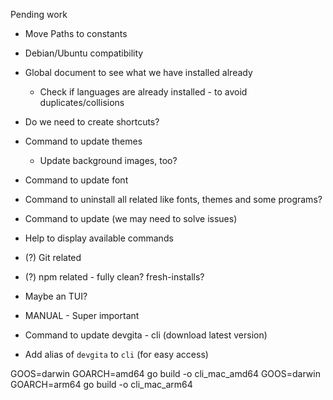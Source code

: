 Pending work

- Move Paths to constants
- Debian/Ubuntu compatibility
- Global document to see what we have installed already
  - Check if languages are already installed - to avoid duplicates/collisions
- Do we need to create shortcuts?
- Command to update themes
  - Update background images, too?
- Command to update font
- Command to uninstall all related like fonts, themes and some programs?
- Command to update (we may need to solve issues)
- Help to display available commands
- (?) Git related
- (?) npm related - fully clean? fresh-installs?
- Maybe an TUI?
- MANUAL - Super important

- Command to update devgita - cli (download latest version)
- Add alias of `devgita` to `cli` (for easy access)



GOOS=darwin GOARCH=amd64 go build -o cli_mac_amd64
GOOS=darwin GOARCH=arm64 go build -o cli_mac_arm64

